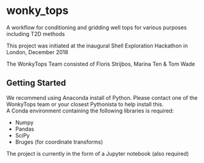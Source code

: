 # wonky_tops
A workflow for conditioning and gridding well tops for various purposes including T2D methods

This project was initiated at the inaugural Shell Exploration Hackathon in London, December 2018

The WonkyTops Team consisted of Floris Strijbos, Marina Ten & Tom Wade

## Getting Started
We recommend using Anaconda install of Python. Please contact one of the WonkyTops team or your closest Pythonista to help install this. <br>
A Conda environment containing the following libraries is required:

- Numpy
- Pandas
- SciPy
- Bruges (for coordinate transforms)<br>

The project is currently in the form of a Jupyter notebook (also required)